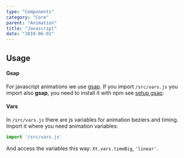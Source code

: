 ```yaml
---
type: "Components"
category: "Core"
parent: "Animation"
title: "Javascript"
date: "2019-06-01"
---
```


## Usage

#### Gsap

For javascript animations we use [gsap](https://greensock.com/gsap/). If you import `/src/vars.js` you import also **gsap**, you need to install it with npm see [setup gsap](/components/core/setup#usage-gsap).

#### Vars

In `/src/vars.js` there are js variables for animation beziers and timing. Import it where you need animation variables:

```jsx
import '/src/vars.js'
```

And access the variables this way: `Xt.vars.timeBig`, `'linear'`.
